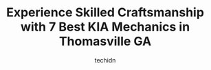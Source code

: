 ---
layout: ampstory
image: https://images.unsplash.com/photo-1639928849293-7f9ff81e41d3?ixlib=rb-4.0.3&ixid=MnwxMjA3fDB8MHxwaG90by1wYWdlfHx8fGVufDB8fHx8&auto=format&fit=crop&w=640&h=853&q=80
author: techidn
featured: false
description: For top-quality automotive repairs and maintenance, visit the 7 best KIA Mechanic in Thomasville GA, USA. Their reputation for excellence and their dedication to customer satisfaction make t
title: Experience Skilled Craftsmanship with 7 Best KIA Mechanics in Thomasville GA
cover:
   title: Experience Skilled Craftsmanship with 7 Best KIA Mechanics in Thomasville GA
   subtitle: Rickpate
   background: https://images.unsplash.com/photo-1639928849293-7f9ff81e41d3?ixlib=rb-4.0.3&ixid=MnwxMjA3fDB8MHxwaG90by1wYWdlfHx8fGVufDB8fHx8&auto=format&fit=crop&w=640&h=853&q=80

pages: 
 - layout: thirds
   top: <h1>#1 Thomasville Toyota</h1>
   bottom: "<p>We purchased a 2009 Lexus RX 350 in an urgent situation  around August of 2019 for $11-12k. Shortly after our purchase the truck developed a misfire. I replaced plugs and</p>"
   background: https://www.knot35.com/toplist/wp-content/uploads/2023/06/best-kia-mechanic-1-in-thomasville-ga-1685832085.jpeg
   backgroundblur: true
 - layout: thirds
   top: <h1>#2 Thomasville Ford</h1>
   bottom: "<p>1515 E Jackson St, Thomasville, GA 31792, United States</p>"
   background: https://www.knot35.com/toplist/wp-content/uploads/2023/06/best-kia-mechanic-2-in-thomasville-ga-1685832085.jpeg
   cta:
      link: https://www.knot35.com/toplist/experience-skilled-craftsmanship-with-7-best-kia-mechanics-in-thomasville-ga/
      text: Experience Skilled Craftsmanship with 7 Best KIA Mechanics in Thomasville GA
 - layout: thirds
   top: <h1>#3 Flowers Nissan</h1>
   bottom: "<p>1630 E Jackson St, Thomasville, GA 31792, United States</p>"
   background: https://www.knot35.com/toplist/wp-content/uploads/2023/06/best-kia-mechanic-3-in-thomasville-ga-1685832086.jpeg
   cta:
      link: https://www.knot35.com/toplist/experience-skilled-craftsmanship-with-7-best-kia-mechanics-in-thomasville-ga/
      text: Experience Skilled Craftsmanship with 7 Best KIA Mechanics in Thomasville GA
 - layout: thirds
   top: <h1>#4 Flowers Honda</h1>
   bottom: "<p>1610 E Jackson St, Thomasville, GA 31792, United States</p>"
   background: https://images.unsplash.com/photo-1614648718611-0635f29016cb?ixlib=rb-4.0.3&ixid=MnwxMjA3fDB8MHxwaG90by1wYWdlfHx8fGVufDB8fHx8&auto=format&fit=crop&w=640&h=853&q=80
   cta:
      link: https://www.knot35.com/toplist/experience-skilled-craftsmanship-with-7-best-kia-mechanics-in-thomasville-ga/
      text: Experience Skilled Craftsmanship with 7 Best KIA Mechanics in Thomasville GA
 - layout: thirds
   top: <h1>#5 Redline Automotive</h1>
   bottom: "<p>371 Commercial Dr, Thomasville, GA 31757, United States</p>"
   background: https://images.unsplash.com/photo-1602536052359-ef94c21c5948?ixlib=rb-4.0.3&ixid=MnwxMjA3fDB8MHxwaG90by1wYWdlfHx8fGVufDB8fHx8&auto=format&fit=crop&w=640&h=853&q=80
   cta:
      link: https://www.knot35.com/toplist/experience-skilled-craftsmanship-with-7-best-kia-mechanics-in-thomasville-ga/
      text: Experience Skilled Craftsmanship with 7 Best KIA Mechanics in Thomasville GA
 - layout: thirds
   top: <h1>#6 Auto Doctor Diesel & Repair</h1>
   bottom: "<p>10821 US-84, Thomasville, GA 31757, United States</p>"
   background: https://images.unsplash.com/photo-1620421680010-0766ff230392?ixlib=rb-4.0.3&ixid=MnwxMjA3fDB8MHxwaG90by1wYWdlfHx8fGVufDB8fHx8&auto=format&fit=crop&w=640&h=853&q=80
   cta:
      link: https://www.knot35.com/toplist/experience-skilled-craftsmanship-with-7-best-kia-mechanics-in-thomasville-ga/
      text: Experience Skilled Craftsmanship with 7 Best KIA Mechanics in Thomasville GA
 - layout: thirds
   top: <h1>#7 Ponders Automotive, Inc.</h1>
   bottom: "<p>1052 W Jackson St, Thomasville, GA 31792, United States</p>"
   background: https://images.unsplash.com/photo-1533735380053-eb8d0759b24a?ixlib=rb-4.0.3&ixid=MnwxMjA3fDB8MHxwaG90by1wYWdlfHx8fGVufDB8fHx8&auto=format&fit=crop&w=640&h=853&q=80
   cta:
      link: https://www.knot35.com/toplist/experience-skilled-craftsmanship-with-7-best-kia-mechanics-in-thomasville-ga/
      text: Experience Skilled Craftsmanship with 7 Best KIA Mechanics in Thomasville GA
 - layout: thirds
   middle: Continue reading...
   background: https://images.unsplash.com/photo-1527067829737-402993088e6b?ixlib=rb-4.0.3&ixid=MnwxMjA3fDB8MHxwaG90by1wYWdlfHx8fGVufDB8fHx8&auto=format&fit=crop&w=640&h=853&q=80
   cta:
      link: https://www.knot35.com/toplist/experience-skilled-craftsmanship-with-7-best-kia-mechanics-in-thomasville-ga/
      text: Experience Skilled Craftsmanship with 7 Best KIA Mechanics in Thomasville GA
      
---